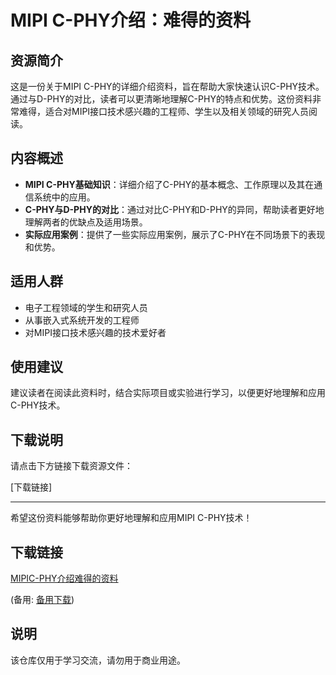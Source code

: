 # MIPI C-PHY介绍：难得的资料

## 资源简介

这是一份关于MIPI C-PHY的详细介绍资料，旨在帮助大家快速认识C-PHY技术。通过与D-PHY的对比，读者可以更清晰地理解C-PHY的特点和优势。这份资料非常难得，适合对MIPI接口技术感兴趣的工程师、学生以及相关领域的研究人员阅读。

## 内容概述

- **MIPI C-PHY基础知识**：详细介绍了C-PHY的基本概念、工作原理以及其在通信系统中的应用。
- **C-PHY与D-PHY的对比**：通过对比C-PHY和D-PHY的异同，帮助读者更好地理解两者的优缺点及适用场景。
- **实际应用案例**：提供了一些实际应用案例，展示了C-PHY在不同场景下的表现和优势。

## 适用人群

- 电子工程领域的学生和研究人员
- 从事嵌入式系统开发的工程师
- 对MIPI接口技术感兴趣的技术爱好者

## 使用建议

建议读者在阅读此资料时，结合实际项目或实验进行学习，以便更好地理解和应用C-PHY技术。

## 下载说明

请点击下方链接下载资源文件：

[下载链接]

---

希望这份资料能够帮助你更好地理解和应用MIPI C-PHY技术！

## 下载链接
[MIPIC-PHY介绍难得的资料](https://pan.quark.cn/s/10ff74aca416) 

(备用: [备用下载](https://pan.baidu.com/s/1LkFKJuUyySLL7ROiA6HYiQ?pwd=1234))

## 说明

该仓库仅用于学习交流，请勿用于商业用途。
